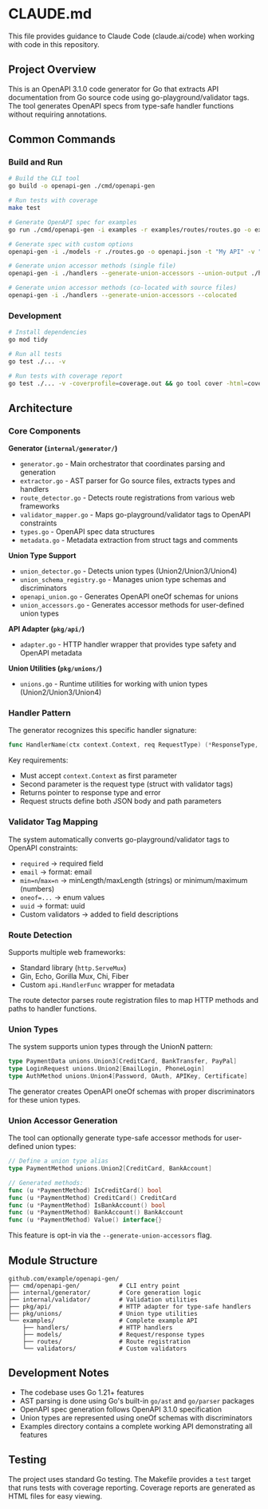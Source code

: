 # CLAUDE.md

This file provides guidance to Claude Code (claude.ai/code) when working with code in this repository.

## Project Overview

This is an OpenAPI 3.1.0 code generator for Go that extracts API documentation from Go source code using go-playground/validator tags. The tool generates OpenAPI specs from type-safe handler functions without requiring annotations.

## Common Commands

### Build and Run
```bash
# Build the CLI tool
go build -o openapi-gen ./cmd/openapi-gen

# Run tests with coverage
make test

# Generate OpenAPI spec for examples
go run ./cmd/openapi-gen -i examples -r examples/routes/routes.go -o examples/openapi.json

# Generate spec with custom options
openapi-gen -i ./models -r ./routes.go -o openapi.json -t "My API" -v "2.0.0" -f yaml

# Generate union accessor methods (single file)
openapi-gen -i ./handlers --generate-union-accessors --union-output ./handlers/union_accessors.go

# Generate union accessor methods (co-located with source files)
openapi-gen -i ./handlers --generate-union-accessors --colocated
```

### Development
```bash
# Install dependencies 
go mod tidy

# Run all tests
go test ./... -v

# Run tests with coverage report
go test ./... -v -coverprofile=coverage.out && go tool cover -html=coverage.out -o coverage.html
```

## Architecture

### Core Components

**Generator (`internal/generator/`)**
- `generator.go` - Main orchestrator that coordinates parsing and generation
- `extractor.go` - AST parser for Go source files, extracts types and handlers  
- `route_detector.go` - Detects route registrations from various web frameworks
- `validator_mapper.go` - Maps go-playground/validator tags to OpenAPI constraints
- `types.go` - OpenAPI spec data structures
- `metadata.go` - Metadata extraction from struct tags and comments

**Union Type Support**
- `union_detector.go` - Detects union types (Union2/Union3/Union4)
- `union_schema_registry.go` - Manages union type schemas and discriminators
- `openapi_union.go` - Generates OpenAPI oneOf schemas for unions
- `union_accessors.go` - Generates accessor methods for user-defined union types

**API Adapter (`pkg/api/`)**
- `adapter.go` - HTTP handler wrapper that provides type safety and OpenAPI metadata

**Union Utilities (`pkg/unions/`)**
- `unions.go` - Runtime utilities for working with union types (Union2/Union3/Union4)

### Handler Pattern

The generator recognizes this specific handler signature:
```go
func HandlerName(ctx context.Context, req RequestType) (*ResponseType, error)
```

Key requirements:
- Must accept `context.Context` as first parameter
- Second parameter is the request type (struct with validator tags)
- Returns pointer to response type and error
- Request structs define both JSON body and path parameters

### Validator Tag Mapping

The system automatically converts go-playground/validator tags to OpenAPI constraints:
- `required` → required field
- `email` → format: email  
- `min=n`/`max=n` → minLength/maxLength (strings) or minimum/maximum (numbers)
- `oneof=...` → enum values
- `uuid` → format: uuid
- Custom validators → added to field descriptions

### Route Detection

Supports multiple web frameworks:
- Standard library (`http.ServeMux`)
- Gin, Echo, Gorilla Mux, Chi, Fiber
- Custom `api.HandlerFunc` wrapper for metadata

The route detector parses route registration files to map HTTP methods and paths to handler functions.

### Union Types

The system supports union types through the UnionN pattern:

```go
type PaymentData unions.Union3[CreditCard, BankTransfer, PayPal]
type LoginRequest unions.Union2[EmailLogin, PhoneLogin]
type AuthMethod unions.Union4[Password, OAuth, APIKey, Certificate]
```

The generator creates OpenAPI oneOf schemas with proper discriminators for these union types.

### Union Accessor Generation

The tool can optionally generate type-safe accessor methods for user-defined union types:

```go
// Define a union type alias
type PaymentMethod unions.Union2[CreditCard, BankAccount]

// Generated methods:
func (u *PaymentMethod) IsCreditCard() bool
func (u *PaymentMethod) CreditCard() CreditCard
func (u *PaymentMethod) IsBankAccount() bool
func (u *PaymentMethod) BankAccount() BankAccount
func (u *PaymentMethod) Value() interface{}
```

This feature is opt-in via the `--generate-union-accessors` flag.

## Module Structure

```
github.com/example/openapi-gen/
├── cmd/openapi-gen/           # CLI entry point
├── internal/generator/        # Core generation logic
├── internal/validator/        # Validation utilities  
├── pkg/api/                   # HTTP adapter for type-safe handlers
├── pkg/unions/                # Union type utilities
└── examples/                  # Complete example API
    ├── handlers/              # HTTP handlers
    ├── models/                # Request/response types
    ├── routes/                # Route registration
    └── validators/            # Custom validators
```

## Development Notes

- The codebase uses Go 1.21+ features
- AST parsing is done using Go's built-in `go/ast` and `go/parser` packages
- OpenAPI spec generation follows OpenAPI 3.1.0 specification
- Union types are represented using oneOf schemas with discriminators
- Examples directory contains a complete working API demonstrating all features

## Testing

The project uses standard Go testing. The Makefile provides a `test` target that runs tests with coverage reporting. Coverage reports are generated as HTML files for easy viewing.
